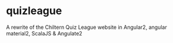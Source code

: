 # quizleague
A rewrite of the Chiltern Quiz League website in Angular2, angular material2, ScalaJS & Angulate2
